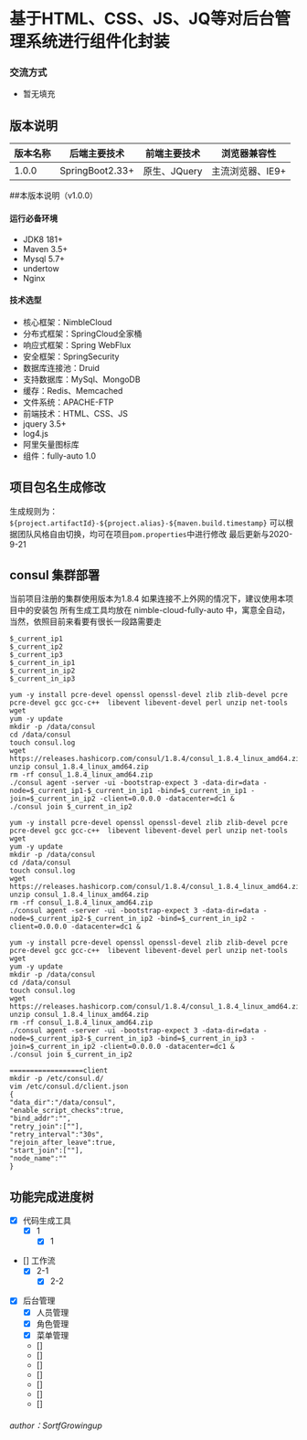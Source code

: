 基于HTML、CSS、JS、JQ等对后台管理系统进行组件化封装
======

### 交流方式
* 暂无填充

## 版本说明
| 版本名称 |后端主要技术| 前端主要技术 | 浏览器兼容性 |
| ---------| ----------|----------|----------|
1.0.0|SpringBoot2.33+|原生、JQuery|主流浏览器、IE9+|

##本版本说明（v1.0.0）

#### 运行必备环境
* JDK8 181+ 
* Maven 3.5+
* Mysql 5.7+
* undertow
* Nginx

#### 技术选型
* 核心框架：NimbleCloud
* 分布式框架：SpringCloud全家桶
* 响应式框架：Spring WebFlux
* 安全框架：SpringSecurity
* 数据库连接池：Druid 
* 支持数据库：MySql、MongoDB
* 缓存：Redis、Memcached
* 文件系统：APACHE-FTP
* 前端技术：HTML、CSS、JS
* jquery 3.5+
* log4.js
* 阿里矢量图标库
* 组件：fully-auto 1.0

## 项目包名生成修改
生成规则为：
````${project.artifactId}-${project.alias}-${maven.build.timestamp}````
可以根据团队风格自由切换，均可在项目````pom.properties````中进行修改
最后更新与2020-9-21

## consul 集群部署
当前项目注册的集群使用版本为1.8.4
如果连接不上外网的情况下，建议使用本项目中的安装包
所有生成工具均放在 nimble-cloud-fully-auto 中，寓意全自动，当然，依照目前来看要有很长一段路需要走
````
$_current_ip1
$_current_ip2
$_current_ip3
$_current_in_ip1
$_current_in_ip2
$_current_in_ip3

yum -y install pcre-devel openssl openssl-devel zlib zlib-devel pcre pcre-devel gcc gcc-c++  libevent libevent-devel perl unzip net-tools wget
yum -y update
mkdir -p /data/consul
cd /data/consul
touch consul.log
wget https://releases.hashicorp.com/consul/1.8.4/consul_1.8.4_linux_amd64.zip
unzip consul_1.8.4_linux_amd64.zip
rm -rf consul_1.8.4_linux_amd64.zip
./consul agent -server -ui -bootstrap-expect 3 -data-dir=data -node=$_current_ip1-$_current_in_ip1 -bind=$_current_in_ip1 -join=$_current_in_ip2 -client=0.0.0.0 -datacenter=dc1 &
./consul join $_current_in_ip2

yum -y install pcre-devel openssl openssl-devel zlib zlib-devel pcre pcre-devel gcc gcc-c++  libevent libevent-devel perl unzip net-tools wget
yum -y update
mkdir -p /data/consul
cd /data/consul
touch consul.log
wget https://releases.hashicorp.com/consul/1.8.4/consul_1.8.4_linux_amd64.zip
unzip consul_1.8.4_linux_amd64.zip
rm -rf consul_1.8.4_linux_amd64.zip
./consul agent -server -ui -bootstrap-expect 3 -data-dir=data -node=$_current_ip2-$_current_in_ip2 -bind=$_current_in_ip2 -client=0.0.0.0 -datacenter=dc1 &

yum -y install pcre-devel openssl openssl-devel zlib zlib-devel pcre pcre-devel gcc gcc-c++  libevent libevent-devel perl unzip net-tools wget
yum -y update
mkdir -p /data/consul
cd /data/consul
touch consul.log
wget https://releases.hashicorp.com/consul/1.8.4/consul_1.8.4_linux_amd64.zip
unzip consul_1.8.4_linux_amd64.zip
rm -rf consul_1.8.4_linux_amd64.zip
./consul agent -server -ui -bootstrap-expect 3 -data-dir=data -node=$_current_ip3-$_current_in_ip3 -bind=$_current_in_ip3 -join=$_current_in_ip2 -client=0.0.0.0 -datacenter=dc1 &
./consul join $_current_in_ip2

==================client
mkdir -p /etc/consul.d/
vim /etc/consul.d/client.json
{
"data_dir":"/data/consul",
"enable_script_checks":true,
"bind_addr":"",
"retry_join":[""],
"retry_interval":"30s",
"rejoin_after_leave":true,
"start_join":[""],
"node_name":""
}
````

## 功能完成进度树
- [x] 代码生成工具
    - [x] 1
        - [x] 1
- []  工作流
    - [x] 2-1
        - [x] 2-2
- [x] 后台管理
    - [x] 人员管理
    - [x] 角色管理
    - [x] 菜单管理
    - [] 
    - [] 
    - [] 
    - [] 
    - [] 
    - [] 
    - [] 

###### author：SortfGrowingup
